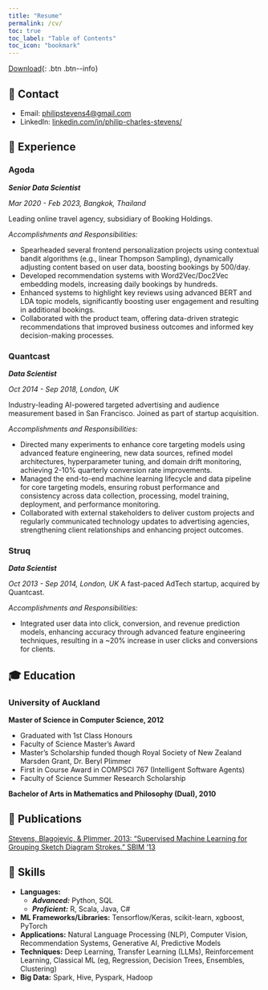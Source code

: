 ```yaml
---
title: "Resume"
permalink: /cv/
toc: true
toc_label: "Table of Contents"
toc_icon: "bookmark"
---
```


[Download](https://philipstevens.github.io/files/20240529-pcs-resume.pdf "download"){: .btn .btn--info}

## 📧 Contact
- Email: [philipstevens4@gmail.com](mailto:philipstevens4@gmail.com)
- LinkedIn: [linkedin.com/in/philip-charles-stevens/](https://www.linkedin.com/in/philip-charles-stevens/)

## 💼 Experience
### Agoda

***Senior Data Scientist***

*Mar 2020 - Feb 2023, Bangkok, Thailand*

Leading online travel agency, subsidiary of Booking Holdings.

_Accomplishments and Responsibilities:_
- Spearheaded several frontend personalization projects using contextual bandit algorithms (e.g., linear Thompson Sampling), dynamically adjusting content based on user data, boosting bookings by 500/day.
- Developed recommendation systems with Word2Vec/Doc2Vec embedding models, increasing daily bookings by hundreds.
- Enhanced systems to highlight key reviews using advanced BERT and LDA topic models, significantly boosting user engagement and resulting in additional bookings.
- Collaborated with the product team, offering data-driven strategic recommendations that improved business outcomes and informed key decision-making processes.

### Quantcast

***Data Scientist***

*Oct 2014 - Sep 2018, London, UK*

Industry-leading AI-powered targeted advertising and audience measurement based in San Francisco. Joined as part of startup
acquisition.

_Accomplishments and Responsibilities:_
- Directed many experiments to enhance core targeting models using advanced feature engineering, new data sources, refined model architectures, hyperparameter tuning, and domain drift monitoring, achieving 2-10% quarterly conversion rate improvements.
- Managed the end-to-end machine learning lifecycle and data pipeline for core targeting models, ensuring robust performance and consistency across data collection, processing, model training, deployment, and performance monitoring.
- Collaborated with external stakeholders to deliver custom projects and regularly communicated technology updates to advertising agencies, strengthening client relationships and enhancing project outcomes.

### Struq

***Data Scientist***

*Oct 2013 - Sep 2014, London, UK*
A fast-paced AdTech startup, acquired by Quantcast.

_Accomplishments and Responsibilities:_
- Integrated user data into click, conversion, and revenue prediction models, enhancing accuracy through advanced feature engineering
techniques, resulting in a ~20% increase in user clicks and conversions for clients.


## 🎓 Education
### University of Auckland

**Master of Science in Computer Science, 2012**
- Graduated with 1st Class Honours
- Faculty of Science Master’s Award
- Master’s Scholarship funded though Royal Society of New Zealand Marsden Grant, Dr. Beryl Plimmer
- First in Course Award in COMPSCI 767 (Intelligent Software Agents)
- Faculty of Science Summer Research Scholarship

**Bachelor of Arts in Mathematics and Philosophy (Dual), 2010**
  
## 📖 Publications
[Stevens, Blagojevic, & Plimmer, 2013: “Supervised Machine Learning for Grouping
Sketch Diagram Strokes.” SBIM ‘13](https://dl.acm.org/doi/10.1145/2487381.2487383)

## 🤖 Skills
- **Languages:**
  - ***Advanced:*** Python,  SQL
  - ***Proficient:*** R, Scala, Java, C#
- **ML Frameworks/Libraries:** Tensorflow/Keras, scikit-learn, xgboost, PyTorch
- **Applications:** Natural Language Processing (NLP), Computer Vision, Recommendation Systems, Generative AI, Predictive Models
- **Techniques:** Deep Learning, Transfer Learning (LLMs), Reinforcement Learning, Classical ML (eg, Regression, Decision Trees,
Ensembles, Clustering)
- **Big Data:** Spark, Hive, Pyspark, Hadoop








